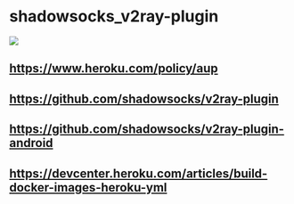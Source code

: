# shadowsocks_v2ray-plugin

[![](https://www.herokucdn.com/deploy/button.png)](https://heroku.com/deploy?template=https://github.com/xianren78/shadowsocks_v2ray-plugin/tree/debian)

## https://www.heroku.com/policy/aup

## https://github.com/shadowsocks/v2ray-plugin

## https://github.com/shadowsocks/v2ray-plugin-android

## https://devcenter.heroku.com/articles/build-docker-images-heroku-yml

